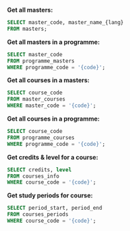 <!--
  ~ Copyright Andreas Bartilson & Pontus Salenbo 2023-2024
  ~
  ~ This program is free software: you can redistribute it and/or modify
  ~ it under the terms of the GNU General Public License as published by
  ~ the Free Software Foundation, either version 3 of the License, or
  ~ (at your option) any later version. See the included LICENSE file for
  ~ the full text of the GNU General Public License.
-->

<!--
  ~ Copyright Andreas Bartilson & Pontus Salenbo 2023
  ~
  ~ This program is free software: you can redistribute it and/or modify
  ~ it under the terms of the GNU General Public License as published by
  ~ the Free Software Foundation, either version 3 of the License, or
  ~ (at your option) any later version. See the included LICENSE file for
  ~ the full text of the GNU General Public License.
-->

__Get all masters:__

```SQL
SELECT master_code, master_name_{lang}
FROM masters;
```

__Get all masters in a programme:__

```SQL
SELECT master_code
FROM programme_masters
WHERE programme_code = '{code}';
```

__Get all courses in a masters:__

```SQL
SELECT course_code
FROM master_courses
WHERE master_code = '{code}';
```

__Get all courses in a programme:__

```SQL
SELECT course_code
FROM programme_courses
WHERE programme_code = '{code}';
```

__Get credits & level for a course:__

```SQL
SELECT credits, level
FROM courses_info
WHERE course_code = '{code}';
```

__Get study periods for course:__

```SQL
SELECT period_start, period_end
FROM courses_periods
WHERE course_code = '{code}';
```
